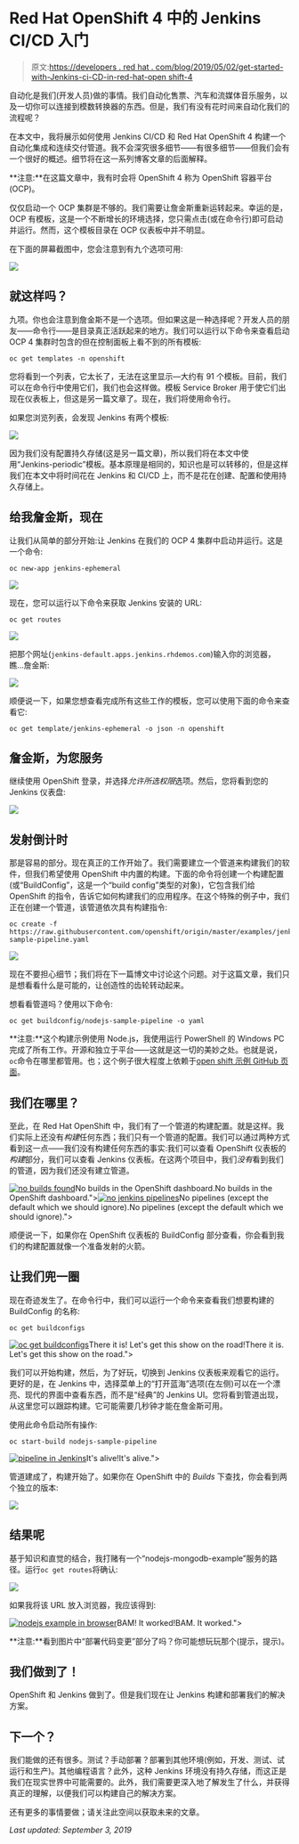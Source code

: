 # Red Hat OpenShift 4 中的 Jenkins CI/CD 入门

> 原文:[https://developers . red hat . com/blog/2019/05/02/get-started-with-Jenkins-ci-CD-in-red-hat-open shift-4](https://developers.redhat.com/blog/2019/05/02/get-started-with-jenkins-ci-cd-in-red-hat-openshift-4)

自动化是我们(开发人员)做的事情。我们自动化售票、汽车和流媒体音乐服务，以及一切你可以连接到模数转换器的东西。但是，我们有没有花时间来自动化我们的流程呢？

在本文中，我将展示如何使用 Jenkins CI/CD 和 Red Hat OpenShift 4 构建一个自动化集成和连续交付管道。我不会深究很多细节——有很多细节——但我们会有一个很好的概述。细节将在这一系列博客文章的后面解释。

**注意:**在这篇文章中，我有时会将 OpenShift 4 称为 OpenShift 容器平台(OCP)。

仅仅启动一个 OCP 集群是不够的。我们需要让詹金斯重新运转起来。幸运的是，OCP 有模板，这是一个不断增长的环境选择，您只需点击(或在命令行)即可启动并运行。然而，这个模板目录在 OCP 仪表板中并不明显。

在下面的屏幕截图中，您会注意到有九个选项可用:

![](../Images/6d6855c1545cf0c8401de00363e40952.png)

## 就这样吗？

九项。你也会注意到詹金斯不是一个选项。但如果这是一种选择呢？开发人员的朋友——命令行——是目录真正活跃起来的地方。我们可以运行以下命令来查看启动 OCP 4 集群时包含的但在控制面板上看不到的所有模板:

```
oc get templates -n openshift
```

您将看到一个列表，它太长了，无法在这里显示—大约有 91 个模板。目前，我们可以在命令行中使用它们，我们也会这样做。模板 Service Broker 用于使它们出现在仪表板上，但这是另一篇文章了。现在，我们将使用命令行。

如果您浏览列表，会发现 Jenkins 有两个模板:

![](../Images/ed505e2b3c4eabe26b4f3e9292427a33.png)

因为我们没有配置持久存储(这是另一篇文章)，所以我们将在本文中使用“Jenkins-periodic”模板。基本原理是相同的，知识也是可以转移的，但是这样我们在本文中将时间花在 Jenkins 和 CI/CD 上，而不是花在创建、配置和使用持久存储上。

## 给我詹金斯，现在

让我们从简单的部分开始:让 Jenkins 在我们的 OCP 4 集群中启动并运行。这是一个命令:

```
oc new-app jenkins-ephemeral
```

![](../Images/3df29b27e10e24dc7a2908863ff6048d.png)

现在，您可以运行以下命令来获取 Jenkins 安装的 URL:

```
oc get routes
```

![](../Images/7dbfd00df6db1bc196d1c883bbeea3e8.png)

把那个网址(`jenkins-default.apps.jenkins.rhdemos.com`)输入你的浏览器，瞧...詹金斯:

![](../Images/44fe8aa15bf1a58cfa83364a2223389e.png)

顺便说一下，如果您想查看完成所有这些工作的模板，您可以使用下面的命令来查看它:

```
oc get template/jenkins-ephemeral -o json -n openshift
```

## 詹金斯，为您服务

继续使用 OpenShift 登录，并选择*允许所选权限*选项。然后，您将看到您的 Jenkins 仪表盘:

![](../Images/3a1955cdf13eade716b475f2bbcc3541.png)

## 发射倒计时

那是容易的部分。现在真正的工作开始了。我们需要建立一个管道来构建我们的软件，但我们希望使用 OpenShift 中内置的构建。下面的命令将创建一个构建配置(或“BuildConfig”，这是一个“build config”类型的对象)，它包含我们给 OpenShift 的指令，告诉它如何构建我们的应用程序。在这个特殊的例子中，我们正在创建一个管道，该管道依次具有构建指令:

```
oc create -f https://raw.githubusercontent.com/openshift/origin/master/examples/jenkins/pipeline/nodejs-sample-pipeline.yaml
```

![](../Images/748444c753142f61c9f7b8363a89ae9b.png)

现在不要担心细节；我们将在下一篇博文中讨论这个问题。对于这篇文章，我们只是想看看什么是可能的，让创造性的齿轮转动起来。

想看看管道吗？使用以下命令:

```
oc get buildconfig/nodejs-sample-pipeline -o yaml
```

**注意:**这个构建示例使用 Node.js，我使用运行 PowerShell 的 Windows PC 完成了所有工作。开源和独立于平台——这就是这一切的美妙之处。也就是说，`oc`命令在哪里都管用。也；这个例子很大程度上依赖于[open shift 示例 GitHub 页面](https://github.com/openshift/origin/tree/master/examples/jenkins/pipeline)。

## 我们在哪里？

至此，在 Red Hat OpenShift 中，我们有了一个管道的构建配置。就是这样。我们实际上还没有*构建*任何东西；我们只有一个管道的配置。我们可以通过两种方式看到这一点——我们没有构建任何东西的事实:我们可以查看 OpenShift 仪表板的*构建*部分，我们可以查看 Jenkins 仪表板。在这两个项目中，我们*没有*看到我们的管道，因为我们还没有建立管道。

[![](../Images/2434a460d71949fe460be1cff100a803.png "no builds found")](/sites/default/files/blog/2019/04/no-builds-found.png)No builds in the OpenShift dashboard.No builds in the OpenShift dashboard.">[![](../Images/b6c76193001971167ad7eb9dde5294e0.png "no jenkins pipelines")](/sites/default/files/blog/2019/04/no-jenkins-pipelines.png)No pipelines (except the default which we should ignore).No pipelines (except the default which we should ignore).">

顺便说一下，如果你在 OpenShift 仪表板的 BuildConfig 部分查看，你会看到我们的构建配置就像一个准备发射的火箭。

## 让我们兜一圈

现在奇迹发生了。在命令行中，我们可以运行一个命令来查看我们想要构建的 BuildConfig 的名称:

```
oc get buildconfigs
```

[![](../Images/fe96165dc439fa18d11f83bd6afc3bfa.png "oc get buildconfigs")](/sites/default/files/blog/2019/04/oc-get-buildconfigs.png)There it is! Let's get this show on the road!There it is. Let's get this show on the road.">

我们可以开始构建，然后，为了好玩，切换到 Jenkins 仪表板来观看它的运行。更好的是，在 Jenkins 中，选择菜单上的“打开蓝海”选项(在左侧)可以在一个漂亮、现代的界面中查看东西，而不是“经典”的 Jenkins UI。您将看到管道出现，从这里您可以跟踪构建。它可能需要几秒钟才能在詹金斯可用。

使用此命令启动所有操作:

```
oc start-build nodejs-sample-pipeline
```

[![](../Images/d28d9f407e96a4708b269d9208b94081.png "pipeline in Jenkins")](/sites/default/files/blog/2019/04/pipeline-in-Jenkins.png)It's alive!It's alive.">

管道建成了，构建开始了。如果你在 OpenShift 中的 *Builds* 下查找，你会看到两个独立的版本:

![](../Images/02b248cd07f4292e9bf3ffa51d217033.png)

## 结果呢

基于知识和直觉的结合，我打赌有一个“nodejs-mongodb-example”服务的路径。运行`oc get routes`将确认:

![](../Images/8daab54f8477cb42d16654d76d2dd144.png)

如果我将该 URL 放入浏览器，我应该得到:

[![](../Images/969ff8e7b34a14dacbb2a6136103c4df.png "nodejs example in browser")](/sites/default/files/blog/2019/04/nodejs-example-in-browser.png)BAM! It worked!BAM. It worked.">

**注意:**看到图片中“部署代码变更”部分了吗？你可能想玩玩那个(提示，提示)。

## 我们做到了！

OpenShift 和 Jenkins 做到了。但是我们现在让 Jenkins 构建和部署我们的解决方案。

## 下一个？

我们能做的还有很多。测试？手动部署？部署到其他环境(例如，开发、测试、试运行和生产)。其他编程语言？此外，这种 Jenkins 环境没有持久存储，而这正是我们在现实世界中可能需要的。此外，我们需要更深入地了解发生了什么，并获得真正的理解，以便我们可以构建自己的解决方案。

还有更多的事情要做；请关注此空间以获取未来的文章。

*Last updated: September 3, 2019*